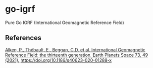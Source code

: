 # go-igrf
Pure Go IGRF (International Geomagnetic Reference Field)

## References

[Alken, P., Thébault, E., Beggan, C.D. et al. International Geomagnetic Reference Field: the thirteenth generation. Earth Planets Space 73, 49 (2021).](https://rdcu.be/cKqZv) https://doi.org/10.1186/s40623-020-01288-x
